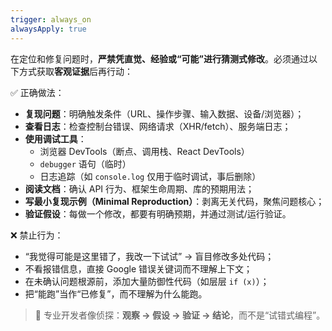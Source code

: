 ```yaml
---
trigger: always_on
alwaysApply: true
---
```

在定位和修复问题时，**严禁凭直觉、经验或“可能”进行猜测式修改**。必须通过以下方式获取**客观证据**后再行动：

✅ 正确做法：
- **复现问题**：明确触发条件（URL、操作步骤、输入数据、设备/浏览器）；
- **查看日志**：检查控制台错误、网络请求（XHR/fetch）、服务端日志；
- **使用调试工具**：
  - 浏览器 DevTools（断点、调用栈、React DevTools）
  - `debugger` 语句（临时）
  - 日志追踪（如 `console.log` 仅用于临时调试，事后删除）
- **阅读文档**：确认 API 行为、框架生命周期、库的预期用法；
- **写最小复现示例（Minimal Reproduction）**：剥离无关代码，聚焦问题核心；
- **验证假设**：每做一个修改，都要有明确预期，并通过测试/运行验证。

❌ 禁止行为：
- “我觉得可能是这里错了，我改一下试试” → 盲目修改多处代码；
- 不看报错信息，直接 Google 错误关键词而不理解上下文；
- 在未确认问题根源前，添加大量防御性代码（如层层 `if (x)`）；
- 把“能跑”当作“已修复”，而不理解为什么能跑。

> 🧪 专业开发者像侦探：**观察 → 假设 → 验证 → 结论**，而不是“试错式编程”。